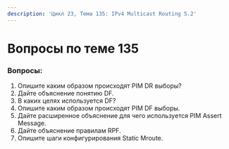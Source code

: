 ```yaml
---
description: 'Цикл 23, Тема 135: IPv4 Multicast Routing 5.2'
---
```


# Вопросы по теме 135

### Вопросы:

1. Опишите каким образом происходят PIM DR выборы?
2. Дайте объяснение понятию DF.
3. В каких целях используется DF?
4. Опишите каким образом происходят PIM DF выборы.
5. Дайте расширенное объяснение для чего используется PIM Assert Message.
6. Дайте объяснение правилам RPF.
7. Опишите шаги конфигурирования Static Mroute.

